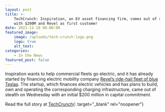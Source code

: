 ```yaml
---
layout: post
title: >-
    TechCrunch: Inspiration, an EV asset financing firm, comes out of stealth
    with $200M and Revel as first customer
date: 2021-11-10 06:00:00
featured_image:
    image: /uploads/tech-crunch-logo.png
    logo: true
    alt_text:
categories:
    - In the News
featured_post: false
---
```

Inspiration wants to help commercial fleets go electric, and it has already started by financing electric mobility company&nbsp;[Revel’s ride-hail fleet of blue Teslas](https://techcrunch.com/2021/04/28/revel-launches-an-all-electric-rideshare-service-with-a-fleet-of-50-teslas/). The startup, which finances electric vehicles and has plans to build, own and operating the corresponding charging infrastructure, came out of stealth on Wednesday with an initial $200 million in capital commitment.

Read the full story at [TechCrunch](https://techcrunch.com/2021/11/10/ev-fleet-and-charging-infrastructure-startup-inspiration-comes-out-of-stealth-with-200m-and-revel-as-first-customer/amp/){: target="_blank" rel="noopener"}

&nbsp;
